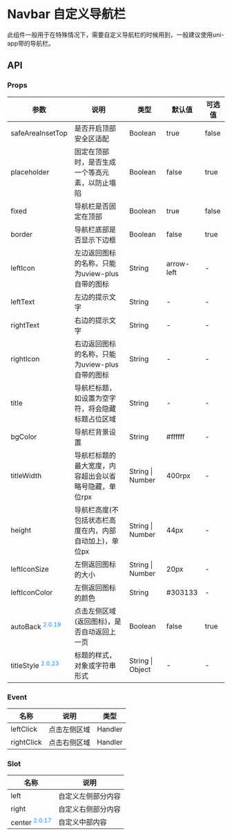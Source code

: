 # Navbar 自定义导航栏

此组件一般用于在特殊情况下，需要自定义导航栏的时候用到，一般建议使用uni-app带的导航栏。

## API

### Props

| 参数 | 说明 | 类型 | 默认值 | 可选值 |
|------|------|------|--------|--------|
| safeAreaInsetTop | 是否开启顶部安全区适配 | Boolean | true | false |
| placeholder | 固定在顶部时，是否生成一个等高元素，以防止塌陷 | Boolean | false | true |
| fixed | 导航栏是否固定在顶部 | Boolean | true | false |
| border | 导航栏底部是否显示下边框 | Boolean | false | true |
| leftIcon | 左边返回图标的名称，只能为uview-plus自带的图标 | String | arrow-left | - |
| leftText | 左边的提示文字 | String | - | - |
| rightText | 右边的提示文字 | String | - | - |
| rightIcon | 右边返回图标的名称，只能为uview-plus自带的图标 | String | - | - |
| title | 导航栏标题，如设置为空字符，将会隐藏标题占位区域 | String | - | - |
| bgColor | 导航栏背景设置 | String | #ffffff | - |
| titleWidth | 导航栏标题的最大宽度，内容超出会以省略号隐藏，单位rpx | String \| Number | 400rpx | - |
| height | 导航栏高度(不包括状态栏高度在内，内部自动加上)，单位px | String \| Number | 44px | - |
| leftIconSize | 左侧返回图标的大小 | String \| Number | 20px | - |
| leftIconColor | 左侧返回图标的颜色 | String | #303133 | - |
| autoBack <sup style="color: #1989fa;">2.0.19</sup> | 点击左侧区域(返回图标)，是否自动返回上一页 | Boolean | false | true |
| titleStyle <sup style="color: #1989fa;">2.0.23</sup> | 标题的样式，对象或字符串形式 | String \| Object | - | - |

### Event

| 名称 | 说明 | 类型 |
|------|------|------|
| leftClick | 点击左侧区域 | Handler |
| rightClick | 点击右侧区域 | Handler |

### Slot

| 名称 | 说明 |
|------|------|
| left | 自定义左侧部分内容 |
| right | 自定义右侧部分内容 |
| center <sup style="color: #1989fa;">2.0.17</sup> | 自定义中部内容 |